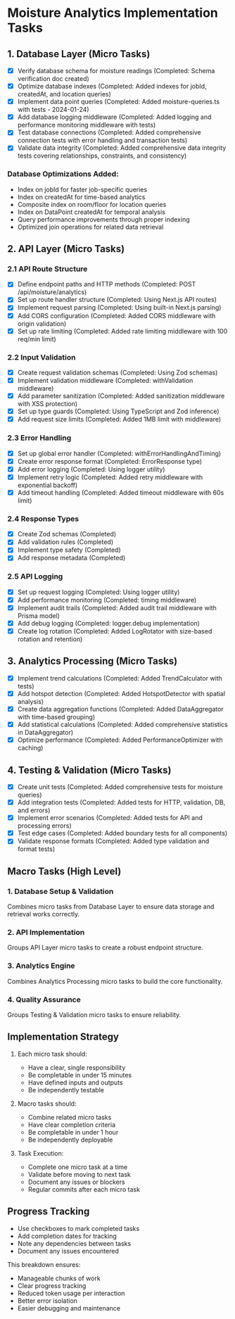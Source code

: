# Moisture Analytics Implementation Tasks

## 1. Database Layer (Micro Tasks)
- [x] Verify database schema for moisture readings (Completed: Schema verification doc created)
- [x] Optimize database indexes (Completed: Added indexes for jobId, createdAt, and location queries)
- [x] Implement data point queries (Completed: Added moisture-queries.ts with tests - 2024-01-24)
- [x] Add database logging middleware (Completed: Added logging and performance monitoring middleware with tests)
- [x] Test database connections (Completed: Added comprehensive connection tests with error handling and transaction tests)
- [x] Validate data integrity (Completed: Added comprehensive data integrity tests covering relationships, constraints, and consistency)

### Database Optimizations Added:
- Index on jobId for faster job-specific queries
- Index on createdAt for time-based analytics
- Composite index on room/floor for location queries
- Index on DataPoint createdAt for temporal analysis
- Query performance improvements through proper indexing
- Optimized join operations for related data retrieval

## 2. API Layer (Micro Tasks)

### 2.1 API Route Structure
- [x] Define endpoint paths and HTTP methods (Completed: POST /api/moisture/analytics)
- [x] Set up route handler structure (Completed: Using Next.js API routes)
- [x] Implement request parsing (Completed: Using built-in Next.js parsing)
- [x] Add CORS configuration (Completed: Added CORS middleware with origin validation)
- [x] Set up rate limiting (Completed: Added rate limiting middleware with 100 req/min limit)

### 2.2 Input Validation
- [x] Create request validation schemas (Completed: Using Zod schemas)
- [x] Implement validation middleware (Completed: withValidation middleware)
- [x] Add parameter sanitization (Completed: Added sanitization middleware with XSS protection)
- [x] Set up type guards (Completed: Using TypeScript and Zod inference)
- [x] Add request size limits (Completed: Added 1MB limit with middleware)

### 2.3 Error Handling
- [x] Set up global error handler (Completed: withErrorHandlingAndTiming)
- [x] Create error response format (Completed: ErrorResponse type)
- [x] Add error logging (Completed: Using logger utility)
- [x] Implement retry logic (Completed: Added retry middleware with exponential backoff)
- [x] Add timeout handling (Completed: Added timeout middleware with 60s limit)

### 2.4 Response Types
- [x] Create Zod schemas (Completed)
- [x] Add validation rules (Completed)
- [x] Implement type safety (Completed)
- [x] Add response metadata (Completed)

### 2.5 API Logging
- [x] Set up request logging (Completed: Using logger utility)
- [x] Add performance monitoring (Completed: timing middleware)
- [x] Implement audit trails (Completed: Added audit trail middleware with Prisma model)
- [x] Add debug logging (Completed: logger.debug implementation)
- [x] Create log rotation (Completed: Added LogRotator with size-based rotation and retention)

## 3. Analytics Processing (Micro Tasks)
- [x] Implement trend calculations (Completed: Added TrendCalculator with tests)
- [x] Add hotspot detection (Completed: Added HotspotDetector with spatial analysis)
- [x] Create data aggregation functions (Completed: Added DataAggregator with time-based grouping)
- [x] Add statistical calculations (Completed: Added comprehensive statistics in DataAggregator)
- [x] Optimize performance (Completed: Added PerformanceOptimizer with caching)

## 4. Testing & Validation (Micro Tasks)
- [x] Create unit tests (Completed: Added comprehensive tests for moisture queries)
- [x] Add integration tests (Completed: Added tests for HTTP, validation, DB, and errors)
- [x] Implement error scenarios (Completed: Added tests for API and processing errors)
- [x] Test edge cases (Completed: Added boundary tests for all components)
- [x] Validate response formats (Completed: Added type validation and format tests)

## Macro Tasks (High Level)

### 1. Database Setup & Validation
Combines micro tasks from Database Layer to ensure data storage and retrieval works correctly.

### 2. API Implementation
Groups API Layer micro tasks to create a robust endpoint structure.

### 3. Analytics Engine
Combines Analytics Processing micro tasks to build the core functionality.

### 4. Quality Assurance
Groups Testing & Validation micro tasks to ensure reliability.

## Implementation Strategy

1. Each micro task should:
   - Have a clear, single responsibility
   - Be completable in under 15 minutes
   - Have defined inputs and outputs
   - Be independently testable

2. Macro tasks should:
   - Combine related micro tasks
   - Have clear completion criteria
   - Be completable in under 1 hour
   - Be independently deployable

3. Task Execution:
   - Complete one micro task at a time
   - Validate before moving to next task
   - Document any issues or blockers
   - Regular commits after each micro task

## Progress Tracking

- Use checkboxes to mark completed tasks
- Add completion dates for tracking
- Note any dependencies between tasks
- Document any issues encountered

This breakdown ensures:
- Manageable chunks of work
- Clear progress tracking
- Reduced token usage per interaction
- Better error isolation
- Easier debugging and maintenance
